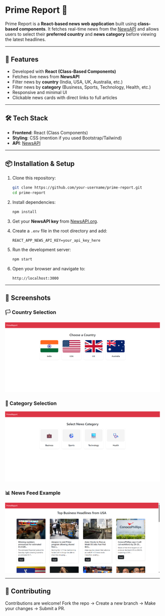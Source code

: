 # Prime Report 📰

Prime Report is a **React-based news web application** built using **class-based components**.
It fetches real-time news from the [NewsAPI](https://newsapi.org/) and allows users to select their **preferred country** and **news category** before viewing the latest headlines.

---

## 🚀 Features

* Developed with **React (Class-Based Components)**
* Fetches live news from **NewsAPI**
* Filter news by **country** (India, USA, UK, Australia, etc.)
* Filter news by **category** (Business, Sports, Technology, Health, etc.)
* Responsive and minimal UI
* Clickable news cards with direct links to full articles

---

## 🛠️ Tech Stack

* **Frontend**: React (Class Components)
* **Styling**: CSS (mention if you used Bootstrap/Tailwind)
* **API**: [NewsAPI](https://newsapi.org/)

---

## 📦 Installation & Setup

1. Clone this repository:

   ```bash
   git clone https://github.com/your-username/prime-report.git
   cd prime-report
   ```

2. Install dependencies:

   ```bash
   npm install
   ```

3. Get your **NewsAPI key** from [NewsAPI.org](https://newsapi.org/).

4. Create a `.env` file in the root directory and add:

   ```env
   REACT_APP_NEWS_API_KEY=your_api_key_here
   ```

5. Run the development server:

   ```bash
   npm start
   ```

6. Open your browser and navigate to:

   ```
   http://localhost:3000
   ```

---

## 📸 Screenshots

### 🏳 Country Selection

![Country Selection](./screenshots/country.png)

### 📰 Category Selection

![Category Selection](./screenshots/category.png)

### 📊 News Feed Example

![News Feed](./screenshots/news.png)

---

## 🙌 Contributing

Contributions are welcome!
Fork the repo → Create a new branch → Make your changes → Submit a PR.
